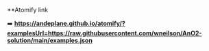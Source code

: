 

**Atomify link

➡️ **https://andeplane.github.io/atomify/?examplesUrl=https://raw.githubusercontent.com/wneilson/AnO2-solution/main/examples.json**


